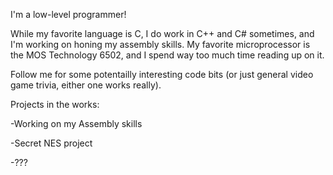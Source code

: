I'm a low-level programmer!

While my favorite language is C, I do work in C++ and C# sometimes, and I'm working on honing my assembly skills.
My favorite microprocessor is the MOS Technology 6502, and I spend way too much time reading up on it.

Follow me for some potentailly interesting code bits (or just general video game trivia, either one works really).

Projects in the works:

-Working on my Assembly skills

-Secret NES project

-???
